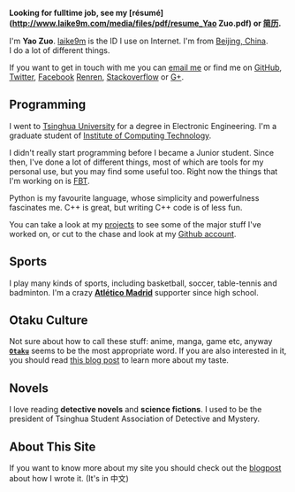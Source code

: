 **Looking for fulltime job, see my [résumé](http://www.laike9m.com/media/files/pdf/resume_Yao Zuo.pdf) or [简历](http://www.laike9m.com/media/files/pdf/简历_左遥_中科院计算所.pdf).**

I'm **Yao Zuo**. [laike9m][laike9m] is the ID I use on Internet. I'm from [Beijing, China][Beijing].  
I do a lot of different things.

If you want to get in touch with me you can [email
me](mailto:laike9m@gmail.com) or find me on [GitHub][], [Twitter][], [Facebook][]
[Renren][], [Stackoverflow][SO] or [G+][].

[laike9m]: https://www.google.com/#newwindow=1&q=laike9m
[Beijing]: http://en.wikipedia.org/wiki/Beijing
[GitHub]: http://github.com/laike9m
[Twitter]: https://twitter.com/laike9m
[Facebook]: https://www.facebook.com/profile.php?id=100006759452835
[Renren]: http://www.renren.com/282456584
[SO]: http://stackoverflow.com/users/2142577/laike9m
[G+]: https://plus.google.com/+Yaolaike9mZuo/posts

Programming
-----------

I went to [Tsinghua University][THU] for a degree in Electronic Engineering.
I'm a graduate student of [Institute of Computing Technology][ICT].

I didn't really start programming before I became a Junior student. Since then, I've done a lot of different things, most of which are tools for my personal use, but you may find some useful too.  Right now the things
that I'm working on is [FBT][].

Python is my favourite language, whose simplicity and powerfulness fascinates me. C++ is great, but writing C++ code is of less fun.

You can take a look at my [projects][PRO] to see some of the major stuff I've
worked on, or cut to the chase and look at my [Github account][Github].

[projects]: /projects/
[THU]: http://www.tsinghua.edu.cn/publish/then/
[ICT]: http://www.ict.ac.cn/
[PRO]: /blog/projects
[FBT]: http://friendsbt.com/

Sports
------

I play many kinds of sports, including basketball, soccer, table-tennis and badminton. I'm a crazy **[Atlético Madrid][ATM]** supporter since high school.

[ATM]: http://en.clubatleticodemadrid.com/

Otaku Culture
-------------

Not sure about how to call these stuff: anime, manga, game etc, anyway **[`Otaku`][otaku]** seems to be the most appropriate word. If you are also interested in it, you should read [this blog post][ta] to learn more about my taste.

[otaku]: http://ladyluckblues.com/
[ta]: /blog/xxx,21

Novels
------

I love reading **detective novels** and **science fictions**. I used to be the 
president of Tsinghua Student Association of Detective and Mystery.

About This Site
-----------

If you want to know more about my site you should check out the [blogpost][blog] about how I wrote it. (It's in 中文)

[blog]: http://www.laike9m.com/blog/permant_link,22/
